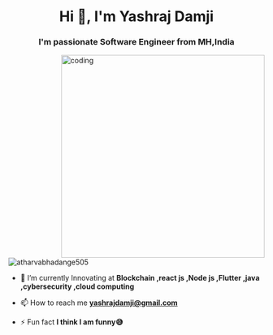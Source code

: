 
<h1 align="center">Hi 👋, I'm Yashraj Damji</h1>
<h3 align="center">I'm passionate Software Engineer from MH,India</h3>

<img align="right" alt="coding" width="400" src="https://cdn.dribbble.com/users/730703/screenshots/6581243/avento.gif">

<p align="left"> <img src="https://komarev.com/ghpvc/?username=atharvabhadange505&label=Profile%20views&color=0e75b6&style=flat" alt="atharvabhadange505" /> </p>

- 🌱 I’m currently Innovating at **Blockchain ,react js ,Node js ,Flutter ,java ,cybersecurity ,cloud computing**

- 📫 How to reach me **yashrajdamji@gmail.com**

- ⚡ Fun fact **I think I am funny😅**
